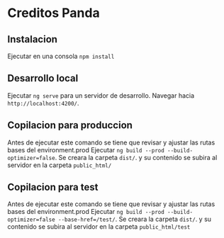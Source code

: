# Creditos Panda

## Instalacion

Ejecutar en una consola `npm install`

## Desarrollo local

Ejecutar `ng serve` para un servidor de desarrollo. Navegar hacia `http://localhost:4200/`.

## Copilacion para produccion

Antes de ejecutar este comando se tiene que revisar y ajustar las rutas bases del environment.prod
Ejecutar `ng build --prod --build-optimizer=false`. 
Se creara la carpeta `dist/`. y su contenido se subira al servidor en la carpeta `public_html/`

## Copilacion para test

Antes de ejecutar este comando se tiene que revisar y ajustar las rutas bases del environment.prod
Ejecutar `ng build --prod --build-optimizer=false --base-href=/test/`. 
Se creara la carpeta `dist/`. y su contenido se subira al servidor en la carpeta `public_html/test`
